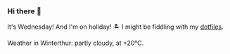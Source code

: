### Hi there :wave:

It's Wednesday! And I'm on holiday! :desert_island: I might be fiddling with my [dotfiles](https://github.com/bewuethr/dotfiles).

Weather in Winterthur: partly cloudy, at +20°C.
